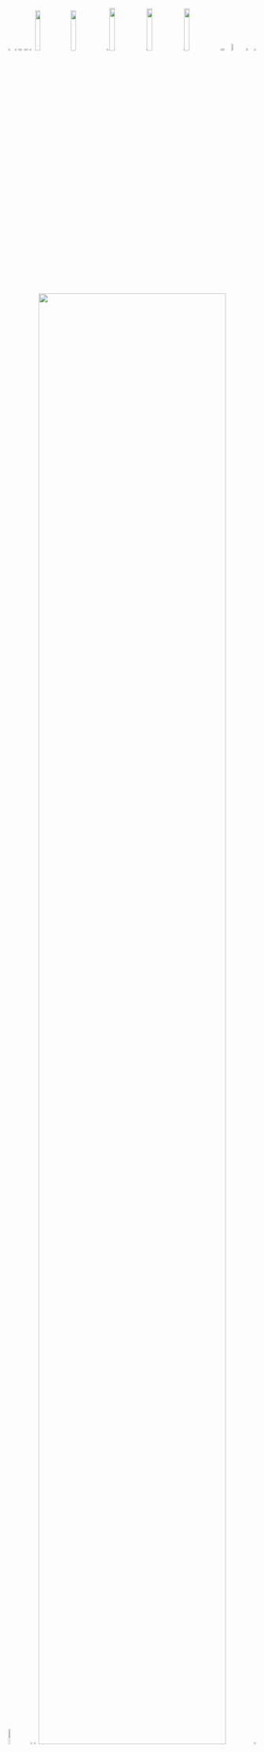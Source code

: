 <picture><source media="(prefers-color-scheme: light)" srcset="https://hayuta14.github.io/main/sd/generated/abb6cc5e1d6ec82b53f5aec53864b66f5336137c9bc8e93fe633f0bcd384b3fdeefd38afd433ff9b12f7ce10311287dd0255a4e37baedb19e35ddee53217684e.png"><source media="(prefers-color-scheme: dark)" srcset="https://hayuta14.github.io/main/sd/generated/8b5341d0e77e5514adcef30b99332f3a3fabb03b8bb9c553dae46defcd458c9fb1d958c491dddbe382a8b253b450c312dfb893242843fc81252323b3d965d70a.png"><img src="https://hayuta14.github.io/main/sd/generated/abb6cc5e1d6ec82b53f5aec53864b66f5336137c9bc8e93fe633f0bcd384b3fdeefd38afd433ff9b12f7ce10311287dd0255a4e37baedb19e35ddee53217684e.png" width="2.4822695035460995%" /></picture><a href="#js-contribution-activity"><picture><source media="(prefers-color-scheme: light)" srcset="https://hayuta14.github.io/main/sd/generated/9549d9d8b237bddd3b3f9bad23c7e3c69e2b1ee6fc394f775d3a73e58cd0591950448b8dc96586c1aba8e2e42742d9b8f7f2c5c155011c6bebd3bfa9780f41d2.png"><source media="(prefers-color-scheme: dark)" srcset="https://hayuta14.github.io/main/sd/generated/f01c57a4b90b3bc464bfd18a9741d43d50f2120d722e49d66e33c5bf2cc7a67aefec4f96af015ea7270455657092f257bf33b682a46e6b30d4c9000a9bff1ad3.png"><img src="https://hayuta14.github.io/main/sd/generated/9549d9d8b237bddd3b3f9bad23c7e3c69e2b1ee6fc394f775d3a73e58cd0591950448b8dc96586c1aba8e2e42742d9b8f7f2c5c155011c6bebd3bfa9780f41d2.png" width="1.4184397163120568%" /></picture></a><picture><source media="(prefers-color-scheme: light)" srcset="https://hayuta14.github.io/main/sd/generated/f06c8a826be4a8d6296c8291cf585a85006330b1d993715ff7a270a4748c842af732d23e0d870f499150f8f96cb81a5b8158f877582d1162c60adf21c011752e.png"><source media="(prefers-color-scheme: dark)" srcset="https://hayuta14.github.io/main/sd/generated/25df61d4e48f96d1395e39814955bd99e1854fb898746458b821e13e3fc6b947200714166666d80414a023c75610b3db0994ab7182df26aa12e328911ab50fde.png"><img src="https://hayuta14.github.io/main/sd/generated/f06c8a826be4a8d6296c8291cf585a85006330b1d993715ff7a270a4748c842af732d23e0d870f499150f8f96cb81a5b8158f877582d1162c60adf21c011752e.png" width="0.9456264775413712%" /></picture><a href="#-the-above-image-is-interactive-try-clicking-on-the-tabs-"><picture><source media="(prefers-color-scheme: light)" srcset="https://hayuta14.github.io/main/sd/generated/c294ed8aefacb4057b66b7d1f7951a2f6a21e75ec14410df21da8a016c4639e772d319f98a5b23148309b971a78dbb271079e81d3c7628138cd5a85ad894f912.png"><source media="(prefers-color-scheme: dark)" srcset="https://hayuta14.github.io/main/sd/generated/9a366619b27f8ffb094098fa8596219161d219707ed67f4609e0ad90851b4d0f554aafa5e61b5f9e15fab6ceae8266e944f7c6558a1eaf6495ea3df4eecc17c6.png"><img src="https://hayuta14.github.io/main/sd/generated/c294ed8aefacb4057b66b7d1f7951a2f6a21e75ec14410df21da8a016c4639e772d319f98a5b23148309b971a78dbb271079e81d3c7628138cd5a85ad894f912.png" width="1.4184397163120568%" /></picture></a><picture><source media="(prefers-color-scheme: light)" srcset="https://hayuta14.github.io/main/sd/generated/f06c8a826be4a8d6296c8291cf585a85006330b1d993715ff7a270a4748c842af732d23e0d870f499150f8f96cb81a5b8158f877582d1162c60adf21c011752e.png"><source media="(prefers-color-scheme: dark)" srcset="https://hayuta14.github.io/main/sd/generated/25df61d4e48f96d1395e39814955bd99e1854fb898746458b821e13e3fc6b947200714166666d80414a023c75610b3db0994ab7182df26aa12e328911ab50fde.png"><img src="https://hayuta14.github.io/main/sd/generated/f06c8a826be4a8d6296c8291cf585a85006330b1d993715ff7a270a4748c842af732d23e0d870f499150f8f96cb81a5b8158f877582d1162c60adf21c011752e.png" width="0.9456264775413712%" /></picture><a href="https://github.com/hayuta14/hayuta14/tree/main"><picture><source media="(prefers-color-scheme: light)" srcset="https://hayuta14.github.io/main/sd/generated/0de2f515233a2c9097c5893417a64578dedef8a834c248dd033db4d74d8dcd081feb4b8a916dbabb3e3618e59c2b5843fcc5094605d34363ac8d109b3958fd22.png"><source media="(prefers-color-scheme: dark)" srcset="https://hayuta14.github.io/main/sd/generated/0dceec8ae7f1c9eb7bddfd74b896362a0224669e290d9c9734e7104c3f6276d69d9f45ae96f6e6035d6cf2a136d55a28a488f891765a4660c4949da12502ec51.png"><img src="https://hayuta14.github.io/main/sd/generated/0de2f515233a2c9097c5893417a64578dedef8a834c248dd033db4d74d8dcd081feb4b8a916dbabb3e3618e59c2b5843fcc5094605d34363ac8d109b3958fd22.png" width="1.4184397163120568%" /></picture></a><picture><source media="(prefers-color-scheme: light)" srcset="https://hayuta14.github.io/main/sd/generated/ea4398040b1d486732f7ff2065ccb4b2561edd09c2d09cdf2e9fad9c520938488a114f0c701863825b1dbf95baf8b2aeb92f8479ac6471656c39dd10e9f16597.png"><source media="(prefers-color-scheme: dark)" srcset="https://hayuta14.github.io/main/sd/generated/78012663ef28b90c1909e7ebcaf8a9bffe6dfe3ae8c1692e77650285e5537a49d6477a8809ee8fa5f251772fab04cc65ad526c0680e4e1b63b8dd0082d141479.png"><img src="https://hayuta14.github.io/main/sd/generated/ea4398040b1d486732f7ff2065ccb4b2561edd09c2d09cdf2e9fad9c520938488a114f0c701863825b1dbf95baf8b2aeb92f8479ac6471656c39dd10e9f16597.png" width="2.2458628841607564%" /></picture><a href="https://github.com/hayuta14"><picture><source media="(prefers-color-scheme: light)" srcset="https://hayuta14.github.io/main/sd/generated/9340d43742fc4536c1913bc4ae4b7a88db9e3a5b35ed9060c11ff5ca0f81870f0d5a1e8079c51fc35248a433b18010863ab09f595821de5bcd32e506744bf4c1.png"><source media="(prefers-color-scheme: dark)" srcset="https://hayuta14.github.io/main/sd/generated/d25086b3938b0918e78a34b9b01d025f7573f1112a63b0261ed7488a556982b7a7fa094928efe09ed43efcdbb45a5504b7e715de33c0819bb6f20ccad4ee7096.png"><img src="https://hayuta14.github.io/main/sd/generated/9340d43742fc4536c1913bc4ae4b7a88db9e3a5b35ed9060c11ff5ca0f81870f0d5a1e8079c51fc35248a433b18010863ab09f595821de5bcd32e506744bf4c1.png" width="14.420803782505912%" /></picture></a><a href="https://www.tiktok.com/@hayuta1412"><picture><source media="(prefers-color-scheme: light)" srcset="https://hayuta14.github.io/main/sd/generated/8ad1071c5ed71eac233dbad58ccfeed344b7f3b1c20c7932b2e38616b0987a7394b4a0718eda8ad176aa38b9b11ec8980ce9ee40bf76d7831daddecd51c35b14.png"><source media="(prefers-color-scheme: dark)" srcset="https://hayuta14.github.io/main/sd/generated/029db2c71faecd06ae7bc3afa2783888c34771fa0fe162d6af13935da4b6611cdd105f2edafca72d02c0b64f4b0d5509531c04b7f69b23d0d1a89b579867a8f0.png"><img src="https://hayuta14.github.io/main/sd/generated/8ad1071c5ed71eac233dbad58ccfeed344b7f3b1c20c7932b2e38616b0987a7394b4a0718eda8ad176aa38b9b11ec8980ce9ee40bf76d7831daddecd51c35b14.png" width="14.420803782505912%" /></picture></a><picture><source media="(prefers-color-scheme: light)" srcset="https://hayuta14.github.io/main/sd/generated/5d5e1caee18ac6d0e11d125ba0b444bb2b0b6da44a9cd43e2495284e4da2d8e5f92f30b225a33ae6717cf0b721e71d88af5975d391ec15b97ef0a0877f6f1dc6.png"><source media="(prefers-color-scheme: dark)" srcset="https://hayuta14.github.io/main/sd/generated/87f3af4dc12eb9c1c0d1efc6c023c02ed3f3a43b29f03226a8ff5a7a78e37acfbe62474dc7314fdf8c033e0094ff5accf922339cd592c7e7d5268246ea8adb60.png"><img src="https://hayuta14.github.io/main/sd/generated/5d5e1caee18ac6d0e11d125ba0b444bb2b0b6da44a9cd43e2495284e4da2d8e5f92f30b225a33ae6717cf0b721e71d88af5975d391ec15b97ef0a0877f6f1dc6.png" width="1.1820330969267139%" /></picture><a href="https://www.instagram.com/hayuta0/"><picture><source media="(prefers-color-scheme: light)" srcset="https://hayuta14.github.io/main/sd/generated/c9300b5b71088eca18d4242e08cdd88fe0e8c6a4046e44c1d4140f5f834d50f17bc52ff50141a03e5f0e6b0f3f7f1d19facffbf25b64293895c4abb752d7fcee.png"><source media="(prefers-color-scheme: dark)" srcset="https://hayuta14.github.io/main/sd/generated/e9ea6ef440b133fa1f11690a225580d8c685cd22520bc0b098e0e8d6bf7b58f5dbec2949a94ddcac04b2137e09ce406ab7506ca9d860a047d20b222d622f2cf8.png"><img src="https://hayuta14.github.io/main/sd/generated/c9300b5b71088eca18d4242e08cdd88fe0e8c6a4046e44c1d4140f5f834d50f17bc52ff50141a03e5f0e6b0f3f7f1d19facffbf25b64293895c4abb752d7fcee.png" width="14.893617021276595%" /></picture></a><picture><source media="(prefers-color-scheme: light)" srcset="https://hayuta14.github.io/main/sd/generated/61f0fac5bf85961cb7a7ccc001c9b76104517716b402122d8c130c9c2a8a52a71c217722d31e8d96c6a0d360b7b0129e1cb9501d0a210ec34591bb4aa9b6ade8.png"><source media="(prefers-color-scheme: dark)" srcset="https://hayuta14.github.io/main/sd/generated/c6c8f7599362a9d397a2bb4e245c044b80f852f5726b4be132d65f05640042c04d61f10eff753dc17e67cef95c06ffd44b6a75a0aec27088235f08bb672b8b66.png"><img src="https://hayuta14.github.io/main/sd/generated/61f0fac5bf85961cb7a7ccc001c9b76104517716b402122d8c130c9c2a8a52a71c217722d31e8d96c6a0d360b7b0129e1cb9501d0a210ec34591bb4aa9b6ade8.png" width="0.2364066193853428%" /></picture><a href="https://x.com/maiducanh1412"><picture><source media="(prefers-color-scheme: light)" srcset="https://hayuta14.github.io/main/sd/generated/736d97cb4744ab8fd76c3129b76ea39ce1a4711f31aed23695280ab47d60194245b0213e43431898e0d358359824e8a5cd9e617bd5734eaffa64468538ec90d1.png"><source media="(prefers-color-scheme: dark)" srcset="https://hayuta14.github.io/main/sd/generated/1963caeff9d70a3f1e8a65e8a4d66c9f5da6cd7ac4bbbe9f9f8b5b81023c41676ed00e511fe9a1fa45c43c3c126a89ad6a9398f97dab725570dc7a3d93cfad97.png"><img src="https://hayuta14.github.io/main/sd/generated/736d97cb4744ab8fd76c3129b76ea39ce1a4711f31aed23695280ab47d60194245b0213e43431898e0d358359824e8a5cd9e617bd5734eaffa64468538ec90d1.png" width="14.775413711583923%" /></picture></a><picture><source media="(prefers-color-scheme: light)" srcset="https://hayuta14.github.io/main/sd/generated/61f0fac5bf85961cb7a7ccc001c9b76104517716b402122d8c130c9c2a8a52a71c217722d31e8d96c6a0d360b7b0129e1cb9501d0a210ec34591bb4aa9b6ade8.png"><source media="(prefers-color-scheme: dark)" srcset="https://hayuta14.github.io/main/sd/generated/c6c8f7599362a9d397a2bb4e245c044b80f852f5726b4be132d65f05640042c04d61f10eff753dc17e67cef95c06ffd44b6a75a0aec27088235f08bb672b8b66.png"><img src="https://hayuta14.github.io/main/sd/generated/61f0fac5bf85961cb7a7ccc001c9b76104517716b402122d8c130c9c2a8a52a71c217722d31e8d96c6a0d360b7b0129e1cb9501d0a210ec34591bb4aa9b6ade8.png" width="0.2364066193853428%" /></picture><a href="https://github.com/hayuta14/hayuta14/tree/main"><picture><source media="(prefers-color-scheme: light)" srcset="https://hayuta14.github.io/main/sd/generated/252c7d40c6fb821be8b39c8b4b0724ea8b33e3e6bfaf7d31ba31eb05b7c2b7f18d05d1a6d18a07720aa6cd686bcad5512162f5d0b0762ea54802d5903541d395.png"><source media="(prefers-color-scheme: dark)" srcset="https://hayuta14.github.io/main/sd/generated/28e1948b38e3f2c31e4dfd5461e52314ae8369211852ef536b4ee310ca1416bc8ab8fe6fc8749318f47ce3d212e9d8eeeccbeff31fe84fd6cb2cef58a589250e.png"><img src="https://hayuta14.github.io/main/sd/generated/252c7d40c6fb821be8b39c8b4b0724ea8b33e3e6bfaf7d31ba31eb05b7c2b7f18d05d1a6d18a07720aa6cd686bcad5512162f5d0b0762ea54802d5903541d395.png" width="14.775413711583923%" /></picture></a><picture><source media="(prefers-color-scheme: light)" srcset="https://hayuta14.github.io/main/sd/generated/23f90f56c4d8a91b7a82678b72314cf110f99ce85126ec301086bb24d99034c55924323011970d306e36fc9e31b7fa2af1939d4ee8ea2ed6a95fbd7d98070021.png"><source media="(prefers-color-scheme: dark)" srcset="https://hayuta14.github.io/main/sd/generated/34b0aee0dca57e795e3ea370dc4fd54a1fee5111943511055c96a3810cf46c04cdcbc8e52ea0484f0d653f66d2067c2210a098fa55e69639ba1edb4022f9888b.png"><img src="https://hayuta14.github.io/main/sd/generated/23f90f56c4d8a91b7a82678b72314cf110f99ce85126ec301086bb24d99034c55924323011970d306e36fc9e31b7fa2af1939d4ee8ea2ed6a95fbd7d98070021.png" width="0.7092198581560284%" /></picture><a href="https://github.com/hayuta14/hayuta14/issues/new"><picture><source media="(prefers-color-scheme: light)" srcset="https://hayuta14.github.io/main/sd/generated/be84d73bdf999ce6d90c19418e6ec90093c0c87ddb10ef21a1bf1d1cd936ef5c9c200c74cd563e54e3be24e21374d27e1fe43660b9e8e106a899510f4634ad17.png"><source media="(prefers-color-scheme: dark)" srcset="https://hayuta14.github.io/main/sd/generated/741a9d5614908f3b84f46fa661819d60169b986420aa37441684332656dfb531b770fb7d13c95ec78a9f7c178888e670739a9f86a848229e0f925bc93dcdb048.png"><img src="https://hayuta14.github.io/main/sd/generated/be84d73bdf999ce6d90c19418e6ec90093c0c87ddb10ef21a1bf1d1cd936ef5c9c200c74cd563e54e3be24e21374d27e1fe43660b9e8e106a899510f4634ad17.png" width="3.546099290780142%" /></picture></a><picture><source media="(prefers-color-scheme: light)" srcset="https://hayuta14.github.io/main/sd/generated/bf7c083066cb3422541e8e3cd3ab6be2e501488f0068e0e24f52cd424d7bea90c15f80b4b65deb1953b9e39293550fed36773f5aa3db417b7b7f4a6655560450.png"><source media="(prefers-color-scheme: dark)" srcset="https://hayuta14.github.io/main/sd/generated/e3294606465429e4fc65849fad0b18ebec51cfef22f1668393610a5823bd494a3ff9a933869d57517f8ef88fa0b12d9f5a9c15d28845c95acf600ed734333cd0.png"><img src="https://hayuta14.github.io/main/sd/generated/bf7c083066cb3422541e8e3cd3ab6be2e501488f0068e0e24f52cd424d7bea90c15f80b4b65deb1953b9e39293550fed36773f5aa3db417b7b7f4a6655560450.png" width="5.91016548463357%" /></picture><a href="https://github.com/hayuta14/hayuta14/tree/main/generator"><picture><source media="(prefers-color-scheme: light)" srcset="https://hayuta14.github.io/main/sd/generated/689eaa4e56582e1814393d3dfcfab123b5cae31c300782c2e0b32c465fe80b9623c6d2c78fd7d41b3d8de5ed116c52954bd217232836289277042e72de7d3089.png"><source media="(prefers-color-scheme: dark)" srcset="https://hayuta14.github.io/main/sd/generated/59716652beb2e2678cbda593c325efa1d706c1ffc3a9d667d90efe5d10ea6fa65fa02f5f94633a7e8e3846e6c21bec28a773725afe5f693358d654a9c857ce1a.png"><img src="https://hayuta14.github.io/main/sd/generated/689eaa4e56582e1814393d3dfcfab123b5cae31c300782c2e0b32c465fe80b9623c6d2c78fd7d41b3d8de5ed116c52954bd217232836289277042e72de7d3089.png" width="3.309692671394799%" /></picture></a><picture><source media="(prefers-color-scheme: light)" srcset="https://hayuta14.github.io/main/sd/generated/67d28bd8b84409ea77e6871e6cdb404c2d2a2b71efcb7212167f31ba786e56f27a134a96620135db5261a08b1e414ca6b6315fd41bb41aae95f6ef2abc06cb82.png"><source media="(prefers-color-scheme: dark)" srcset="https://hayuta14.github.io/main/sd/generated/0902c2549074c7e84cf0b83c66c303abfdbfabe5a6fd7af43253ab91692653e55e148a37e6ae30901b27d264cb3bf2255065741a0761d6bef851d174c27da539.png"><img src="https://hayuta14.github.io/main/sd/generated/67d28bd8b84409ea77e6871e6cdb404c2d2a2b71efcb7212167f31ba786e56f27a134a96620135db5261a08b1e414ca6b6315fd41bb41aae95f6ef2abc06cb82.png" width="0.7092198581560284%" /></picture><picture><source media="(prefers-color-scheme: light)" srcset="https://hayuta14.github.io/main/sd/generated/b20e3b9550b287170be295868f65edac3d4189eae1578aba49d5cab2a69097daf6c5ddf66f8c5300f420b6a3c2f98febbe30091fe23d21e295d0dd825062a45b.png"><source media="(prefers-color-scheme: dark)" srcset="https://hayuta14.github.io/main/sd/generated/951c23cedcdac652c033f5d83bccd056ddb455ae3eecc83f0dd7cf74ef57fd52118ea547dd372d978f340501d63fb6e3d8867ce9ed0104a9e909ded712ed495c.png"><img src="https://hayuta14.github.io/main/sd/generated/b20e3b9550b287170be295868f65edac3d4189eae1578aba49d5cab2a69097daf6c5ddf66f8c5300f420b6a3c2f98febbe30091fe23d21e295d0dd825062a45b.png" width="8.865248226950355%" /></picture><a href="https://github.com/hayuta14"><picture><source media="(prefers-color-scheme: light)" srcset="https://hayuta14.github.io/main/sd/generated/50c5eef86ec2a36fecb6598cb69fdc034922eed4d98c1d372da428236f04ba6cabfc39d943da478e0657f3598d0eda0ae886a68c8fb99df2f30238fa5bff365e.png"><source media="(prefers-color-scheme: dark)" srcset="https://hayuta14.github.io/main/sd/generated/454d132890019fedb86fcddc6cd71757469c549d9e07715a1ff1c92d17663a69bbd1301d82641f735149b9e10ba4cb9c424fa1b0edec8ac5b71e8a3d1ceb86c4.png"><img src="https://hayuta14.github.io/main/sd/generated/50c5eef86ec2a36fecb6598cb69fdc034922eed4d98c1d372da428236f04ba6cabfc39d943da478e0657f3598d0eda0ae886a68c8fb99df2f30238fa5bff365e.png" width="1.5366430260047281%" /></picture></a><picture><source media="(prefers-color-scheme: light)" srcset="https://hayuta14.github.io/main/sd/generated/b85fb7049a6821fc8915369385a39e8a426a6c17ec6eaac2ce098d829d0ae97ac0e5744b5cc678a3d2dfe65107c88d02863fccfbe3500afd771ecc6e9c200bf8.png"><source media="(prefers-color-scheme: dark)" srcset="https://hayuta14.github.io/main/sd/generated/65ed923b5e17022ebdb72fb00f4e556424c84f3ede501d8b8006dbc34ac6253bded2c152c9e547faf36f4ec6d514a925598b7345c4e773bf85b29d451a0e6342.png"><img src="https://hayuta14.github.io/main/sd/generated/b85fb7049a6821fc8915369385a39e8a426a6c17ec6eaac2ce098d829d0ae97ac0e5744b5cc678a3d2dfe65107c88d02863fccfbe3500afd771ecc6e9c200bf8.png" width="1.8912529550827424%" /></picture><a href="https://github.com/hayuta14"><picture><source media="(prefers-color-scheme: light)" srcset="https://hayuta14.github.io/main/sd/generated/15fd660c2ceba3607d39724bb8ee47f28cb036a5e98af18bf0f3ac012dc8a4a7cb74612a253f72b65f4f19c1a73c21817bf6896419a5cd5bc3a8a0ee44a99ed3.png"><source media="(prefers-color-scheme: dark)" srcset="https://hayuta14.github.io/main/sd/generated/5f933e0f07173e86a9deb6286ab5b692646f76948dcbaa0f8b1bf91f5ca08bb15c520e2f88955acce64d1509bb9cf1ac5401551dfd4b7f664736ae7aee205cc2.png"><img src="https://hayuta14.github.io/main/sd/generated/15fd660c2ceba3607d39724bb8ee47f28cb036a5e98af18bf0f3ac012dc8a4a7cb74612a253f72b65f4f19c1a73c21817bf6896419a5cd5bc3a8a0ee44a99ed3.png" width="86.99763593380615%" /></picture></a><picture><source media="(prefers-color-scheme: light)" srcset="https://hayuta14.github.io/main/sd/generated/40204f0bb3f056cd387712574833e372ec284b4c37e97caec0d813d9aa4d1beeb34b21da98920c2c9569423e31f5f24c89c17cacf2cec5b7f36961bb069e1c96.png"><source media="(prefers-color-scheme: dark)" srcset="https://hayuta14.github.io/main/sd/generated/7744272c840db90c80e96a1bb14f5b23240d3301315b7f62ff32acda74c1793a5224f78ff716294cd5407fc152bc4b98b7365f3166f55a0523005eedaed0cb74.png"><img src="https://hayuta14.github.io/main/sd/generated/40204f0bb3f056cd387712574833e372ec284b4c37e97caec0d813d9aa4d1beeb34b21da98920c2c9569423e31f5f24c89c17cacf2cec5b7f36961bb069e1c96.png" width="0.7092198581560284%" /></picture><picture><source media="(prefers-color-scheme: light)" srcset="https://hayuta14.github.io/main/sd/generated/06bdba080769f31a2ca56c77fd94cc5d724903387b1a1537c63e07515a495794f24c5189452ffc04ebcfe94c05dac8f67cfe3d9d7b4ad3bae92a44154c712f61.png"><source media="(prefers-color-scheme: dark)" srcset="https://hayuta14.github.io/main/sd/generated/8d4d662f4b4d87824a302c1583e6f492c42a613d74fa9971969956b88efa09d98705202b5f9f6bf84768323a88d06f4c549d7b98a068589eb50416135d01beb6.png"><img src="https://hayuta14.github.io/main/sd/generated/06bdba080769f31a2ca56c77fd94cc5d724903387b1a1537c63e07515a495794f24c5189452ffc04ebcfe94c05dac8f67cfe3d9d7b4ad3bae92a44154c712f61.png" width="100%" /></picture><picture><source media="(prefers-color-scheme: light)" srcset="https://hayuta14.github.io/main/sd/generated/351903b727a772b56f04b8da981a323bd1d5147219c9be8582fc99b1a319ffce02c2699e63ccb1713e56312a369775cedef245571b185142cabd23c5009e56ae.png"><source media="(prefers-color-scheme: dark)" srcset="https://hayuta14.github.io/main/sd/generated/aece4e23e3e2d06c5b409c7f98572d9d6260907f03ef78f7a6573eacfb7c1171f37a684895b0927723f3b1cbf1a2e0695802c0c58af7d376b96b2f64905b4063.png"><img src="https://hayuta14.github.io/main/sd/generated/351903b727a772b56f04b8da981a323bd1d5147219c9be8582fc99b1a319ffce02c2699e63ccb1713e56312a369775cedef245571b185142cabd23c5009e56ae.png" width="20.44917257683215%" /></picture><a href="https://linkedin.com"><picture><source media="(prefers-color-scheme: light)" srcset="https://hayuta14.github.io/main/sd/generated/b53269e8f753479f99bcfd6ebc89e2008907fe95f497c32cf47111ed22b842a1cee93e31eb40af029a4356d600fe68ebe9526e75c203713d5d39e36ad9e5daa8.png"><source media="(prefers-color-scheme: dark)" srcset="https://hayuta14.github.io/main/sd/generated/6b8bc6db72a170f34d1ded285ec91f07970e9e5755e77b7c5aeda9db1cc7cefd527098de72050db1325c19ef0909596e327d61a77e782a0bee05bfe2a4b2183c.png"><img src="https://hayuta14.github.io/main/sd/generated/b53269e8f753479f99bcfd6ebc89e2008907fe95f497c32cf47111ed22b842a1cee93e31eb40af029a4356d600fe68ebe9526e75c203713d5d39e36ad9e5daa8.png" width="15.839243498817968%" /></picture></a><picture><source media="(prefers-color-scheme: light)" srcset="https://hayuta14.github.io/main/sd/generated/08a4377e312b23ab1d02992ebc4bacec5072b173f2e00bddd7301607aa7c5e55e003077efa8dbb2b9473216bd690fe6adf7e1c1cc98d1e2aa56f3eb17a0239d0.png"><source media="(prefers-color-scheme: dark)" srcset="https://hayuta14.github.io/main/sd/generated/9dbb4a0d4f0a054be2191d663d0d8bdcb979071dae07d744e697e1fb977815b272d0c7e459626af984c8945f249553d533cb6fa52dc00dd3fec2974669288757.png"><img src="https://hayuta14.github.io/main/sd/generated/08a4377e312b23ab1d02992ebc4bacec5072b173f2e00bddd7301607aa7c5e55e003077efa8dbb2b9473216bd690fe6adf7e1c1cc98d1e2aa56f3eb17a0239d0.png" width="6.8557919621749415%" /></picture><a href="https://github.com/hayuta14"><picture><source media="(prefers-color-scheme: light)" srcset="https://hayuta14.github.io/main/sd/generated/985f845df418e88ece7f84a91a30b80b98b982c6450bfc5458e6e4004ea719e453b7c9b53f4ccc4a2a30851548b9572b81f5da660aea3bd325c7047608b0b004.png"><source media="(prefers-color-scheme: dark)" srcset="https://hayuta14.github.io/main/sd/generated/48c71a6f57c384ce6e3d58de62f5590dcfa28ff8244b139da43f6e902ed23a919ea911d590e7a14c9a8cdea613c3b83c497470184c0af7d53995c0a6c43fef01.png"><img src="https://hayuta14.github.io/main/sd/generated/985f845df418e88ece7f84a91a30b80b98b982c6450bfc5458e6e4004ea719e453b7c9b53f4ccc4a2a30851548b9572b81f5da660aea3bd325c7047608b0b004.png" width="13.59338061465721%" /></picture></a><picture><source media="(prefers-color-scheme: light)" srcset="https://hayuta14.github.io/main/sd/generated/3a40ac5cc534f146a0fff87e50797e0708fec2a771729bd9905b6a870de7322fc4fea5c79a58921615df31442febfae81357ac4967783c1b8960d73136a96a35.png"><source media="(prefers-color-scheme: dark)" srcset="https://hayuta14.github.io/main/sd/generated/9906ce3a8598347b3c3310b8f8ad23e3a1bcbb13d1a724c1885a9c4cf07925436643cdef13bf2063e8a415926cf9bea0fa8b9be27a4971d20eab6fdb651ed7a0.png"><img src="https://hayuta14.github.io/main/sd/generated/3a40ac5cc534f146a0fff87e50797e0708fec2a771729bd9905b6a870de7322fc4fea5c79a58921615df31442febfae81357ac4967783c1b8960d73136a96a35.png" width="6.8557919621749415%" /></picture><a href="https://github.com/hayuta14"><picture><source media="(prefers-color-scheme: light)" srcset="https://hayuta14.github.io/main/sd/generated/f3deff97e3acbb66ab3a9c957afdf392d1ae91efa272aed6e73223a64ea2d42b3aa8bd4df816dc9b6c4fd225ba3b90e0dc96d6992d69de65cc5a325bb6ae32b1.png"><source media="(prefers-color-scheme: dark)" srcset="https://hayuta14.github.io/main/sd/generated/73bcd6f9fc767237d55582f6442849165086ea367f0a3fdda73b1984f731992234bfc2498c074de004d122ec4df25a4ffb7dc0cc6cbe814b814d8d78205aed34.png"><img src="https://hayuta14.github.io/main/sd/generated/f3deff97e3acbb66ab3a9c957afdf392d1ae91efa272aed6e73223a64ea2d42b3aa8bd4df816dc9b6c4fd225ba3b90e0dc96d6992d69de65cc5a325bb6ae32b1.png" width="15.839243498817968%" /></picture></a><picture><source media="(prefers-color-scheme: light)" srcset="https://hayuta14.github.io/main/sd/generated/cc4e3b61cf2aeb0cd17d1eb34566b6d9370f784711166bce27982007566e8391375319b7689b7de947c98c8c46419ef75fa881bddc073f5fab5662c4b934931a.png"><source media="(prefers-color-scheme: dark)" srcset="https://hayuta14.github.io/main/sd/generated/e3e6eca3aef1661f7ed2a6bc7dd413ce18b461e03c27590b8494d6b45c73eaff51168145f51c6cb8cb9356e1d117046ce5fa3e9afa0cee6ab266872cb92926ab.png"><img src="https://hayuta14.github.io/main/sd/generated/cc4e3b61cf2aeb0cd17d1eb34566b6d9370f784711166bce27982007566e8391375319b7689b7de947c98c8c46419ef75fa881bddc073f5fab5662c4b934931a.png" width="20.56737588652482%" /></picture><picture><source media="(prefers-color-scheme: light)" srcset="https://hayuta14.github.io/main/sd/generated/050426f473872004101a5f05e4959568c43a92b2b59c12474f28b777478a5c11916dd5391e73151d870410bde6e25f8874802c1ac4ed8fcfb3da49ac7c05439d.png"><source media="(prefers-color-scheme: dark)" srcset="https://hayuta14.github.io/main/sd/generated/cd165813266c21326b5c02f4607a75f526737d5ff37b595dfe4e43e76cc00e33f07ef1da6bd8956d374405fd8b2511bada454a3639360409c69f65feb4a7b106.png"><img src="https://hayuta14.github.io/main/sd/generated/050426f473872004101a5f05e4959568c43a92b2b59c12474f28b777478a5c11916dd5391e73151d870410bde6e25f8874802c1ac4ed8fcfb3da49ac7c05439d.png" width="16.78486997635934%" /></picture><a href="https://github.com/hayuta14/hayuta14/blob/main/README.md#hayuta14"><picture><source media="(prefers-color-scheme: light)" srcset="https://hayuta14.github.io/main/sd/generated/b4a6f19824e6b39214c892c43dc846b6eada82cd95eaacb71853f25ca06f88f84c3b6a6ca2fb4f890d976a6cede70c3129621b3f07233f2f953230f5d2c08d21.png"><source media="(prefers-color-scheme: dark)" srcset="https://hayuta14.github.io/main/sd/generated/f31e96cee35a57dce86e7e9637e08d74ca91bf2b81dc4f69de2f32a22359b8bdc496ab9e97f5f418df7fa5726072c48a503ae3a7f50bfb310effb2545f48bd26.png"><img src="https://hayuta14.github.io/main/sd/generated/b4a6f19824e6b39214c892c43dc846b6eada82cd95eaacb71853f25ca06f88f84c3b6a6ca2fb4f890d976a6cede70c3129621b3f07233f2f953230f5d2c08d21.png" width="43.61702127659575%" /></picture></a><picture><source media="(prefers-color-scheme: light)" srcset="https://hayuta14.github.io/main/sd/generated/a9d1ca2e37092ac39b502f5b510df531c3542c2026d7d8da5672bb6b7e27714d8e8fe9f1e2c2e43e8910ba4322645614a4b11a1b330a628ddce6f8dc73e0d838.png"><source media="(prefers-color-scheme: dark)" srcset="https://hayuta14.github.io/main/sd/generated/1a41c4ad94136f83938bf5411071bb3a7d440e1f057d067f2d8091400d4e42c14f93d0e4ecfc1e7f2414130801d785c957abebb6e7b2e23272bc0f5c97c2f30d.png"><img src="https://hayuta14.github.io/main/sd/generated/a9d1ca2e37092ac39b502f5b510df531c3542c2026d7d8da5672bb6b7e27714d8e8fe9f1e2c2e43e8910ba4322645614a4b11a1b330a628ddce6f8dc73e0d838.png" width="3.4278959810874707%" /></picture><a href="https://www.tiktok.com/@leonsilicon/video/7350626104736025862"><picture><source media="(prefers-color-scheme: light)" srcset="https://hayuta14.github.io/main/sd/generated/00aa8cbb85adbfd56206713e3fc3afc1ac63ea1b2b19c8f060204a8180f63e2bebd240e7feafb98657122f316e8d3a0a653a2bf7fac0e1c1c11b7a97ee0fda11.png"><source media="(prefers-color-scheme: dark)" srcset="https://hayuta14.github.io/main/sd/generated/501b1d0e672a27469a57c8b6242314f7aa4e0031ef0d5c1e4c49f82be2e899bd32eca531937be362fa84c9342e83ade6e1392b3d462a2d1ad02d14792a2ffd4e.png"><img src="https://hayuta14.github.io/main/sd/generated/00aa8cbb85adbfd56206713e3fc3afc1ac63ea1b2b19c8f060204a8180f63e2bebd240e7feafb98657122f316e8d3a0a653a2bf7fac0e1c1c11b7a97ee0fda11.png" width="19.38534278959811%" /></picture></a><picture><source media="(prefers-color-scheme: light)" srcset="https://hayuta14.github.io/main/sd/generated/1ef88b49bc5350269511e5826ba5120718f82762ca053ad4bd3382adc01a4dfe4f3dc93b1b18a7986fa3504c0d12610574aff330af1d45b8da202324a63e15df.png"><source media="(prefers-color-scheme: dark)" srcset="https://hayuta14.github.io/main/sd/generated/cd165813266c21326b5c02f4607a75f526737d5ff37b595dfe4e43e76cc00e33f07ef1da6bd8956d374405fd8b2511bada454a3639360409c69f65feb4a7b106.png"><img src="https://hayuta14.github.io/main/sd/generated/1ef88b49bc5350269511e5826ba5120718f82762ca053ad4bd3382adc01a4dfe4f3dc93b1b18a7986fa3504c0d12610574aff330af1d45b8da202324a63e15df.png" width="16.78486997635934%" /></picture><picture><source media="(prefers-color-scheme: light)" srcset="https://hayuta14.github.io/main/sd/generated/b3b42481b1b860d92094aca2908afb03bac6e04d88d08e8b4475f49cec9db7d67ea9a6c3f54ae4b6fb0923cac9016bfedd77d1c19281735da81e5fed8a36d302.png"><source media="(prefers-color-scheme: dark)" srcset="https://hayuta14.github.io/main/sd/generated/6ec326d9c818a35611dedb957cab262d5b292ba94811aa1d20b869f2510ad0f6a998fc6ab3a7c0d21821dc0dfb2515ae415ba96efc31a51896468a4d37d9f0fb.png"><img src="https://hayuta14.github.io/main/sd/generated/b3b42481b1b860d92094aca2908afb03bac6e04d88d08e8b4475f49cec9db7d67ea9a6c3f54ae4b6fb0923cac9016bfedd77d1c19281735da81e5fed8a36d302.png" width="16.78486997635934%" /></picture><a href="https://github.com/hayuta14/hayuta14/blob/main/README.md#hayuta14"><picture><source media="(prefers-color-scheme: light)" srcset="https://hayuta14.github.io/main/sd/generated/readme-light.cfe44a858a19a26266fcf3ccefb37769a95765ada32cde277d7bdcd2ff439a096840815d7e71d9d397eae8898e978d44ccb8770faef4be645007af505a78cff8.png"><source media="(prefers-color-scheme: dark)" srcset="https://hayuta14.github.io/main/sd/generated/readme-dark.216f2abaed2befa98e5991b26131c4e6f39b72e4a7add962acb6242fc0a58f8aac0f01171c91c8c743f1c19281ff56fdc12dda9ffaa011247662cec2ceda4663.png"><img src="https://hayuta14.github.io/main/sd/generated/readme-light.cfe44a858a19a26266fcf3ccefb37769a95765ada32cde277d7bdcd2ff439a096840815d7e71d9d397eae8898e978d44ccb8770faef4be645007af505a78cff8.png" width="43.61702127659575%" /></picture></a><picture><source media="(prefers-color-scheme: light)" srcset="https://hayuta14.github.io/main/sd/generated/9e9ba37072ca21630e337f7399d557a1402540c540905b93b405735777af4e13f95ea7cbf151ef0a38fe150d6f469d3de11917b6cf72b795d257c5e6f22e1ea4.png"><source media="(prefers-color-scheme: dark)" srcset="https://hayuta14.github.io/main/sd/generated/39822fde2b2347e7db7affdaa9c059284581bc6eee1fbae669659ac91fe92b15774382b295bf0819664c4ce783372e083f0bb85b254f619021b24af35140db4d.png"><img src="https://hayuta14.github.io/main/sd/generated/9e9ba37072ca21630e337f7399d557a1402540c540905b93b405735777af4e13f95ea7cbf151ef0a38fe150d6f469d3de11917b6cf72b795d257c5e6f22e1ea4.png" width="3.4278959810874707%" /></picture><a href="https://www.tiktok.com/@leonsilicon/video/7350626104736025862"><picture><source media="(prefers-color-scheme: light)" srcset="https://hayuta14.github.io/main/sd/generated/72935f8a98d569654aaf179087c0cc6103c229e69b59f24e185d116332c5e8a6f3bfd5fbc1414975c1c534009568158146aa13444a7c43a5fe2df61ff310a06d.png"><source media="(prefers-color-scheme: dark)" srcset="https://hayuta14.github.io/main/sd/generated/1eb01c5b91da4bbd3b3386f26769b874b1b376dbeb3e2d5dc14949f96fc94cc434b6586c1d2b40e5a9fd8e8d7b3ecf2ec88401e40fc4f8200bd8d754a3583379.png"><img src="https://hayuta14.github.io/main/sd/generated/72935f8a98d569654aaf179087c0cc6103c229e69b59f24e185d116332c5e8a6f3bfd5fbc1414975c1c534009568158146aa13444a7c43a5fe2df61ff310a06d.png" width="19.38534278959811%" /></picture></a><picture><source media="(prefers-color-scheme: light)" srcset="https://hayuta14.github.io/main/sd/generated/b3b42481b1b860d92094aca2908afb03bac6e04d88d08e8b4475f49cec9db7d67ea9a6c3f54ae4b6fb0923cac9016bfedd77d1c19281735da81e5fed8a36d302.png"><source media="(prefers-color-scheme: dark)" srcset="https://hayuta14.github.io/main/sd/generated/6ec326d9c818a35611dedb957cab262d5b292ba94811aa1d20b869f2510ad0f6a998fc6ab3a7c0d21821dc0dfb2515ae415ba96efc31a51896468a4d37d9f0fb.png"><img src="https://hayuta14.github.io/main/sd/generated/b3b42481b1b860d92094aca2908afb03bac6e04d88d08e8b4475f49cec9db7d67ea9a6c3f54ae4b6fb0923cac9016bfedd77d1c19281735da81e5fed8a36d302.png" width="16.78486997635934%" /></picture><picture><source media="(prefers-color-scheme: light)" srcset="https://hayuta14.github.io/main/sd/generated/78d10e9d4730eb0f98d542287969b652c62ccb82c8f8a77657cb63e9679940317d7dc8c7fd5f055a38e341e7cd29ab36e73ef5110ca43228781058a16571c15d.png"><source media="(prefers-color-scheme: dark)" srcset="https://hayuta14.github.io/main/sd/generated/c23be76c6a1fab0d4803719da9042ba3ecbbbd3ad77a7fa1b5e509fba51c93faf1a7cc62ade1f59af6962d512f7f9559b38af4bbaa9ad560c41e67bacf28f570.png"><img src="https://hayuta14.github.io/main/sd/generated/78d10e9d4730eb0f98d542287969b652c62ccb82c8f8a77657cb63e9679940317d7dc8c7fd5f055a38e341e7cd29ab36e73ef5110ca43228781058a16571c15d.png" width="35.1063829787234%" /></picture><a href="https://github.com/hayuta14"><picture><source media="(prefers-color-scheme: light)" srcset="https://hayuta14.github.io/main/sd/generated/5d697f3cc1ea83c6ecbb233aea8ea41b0bb25bb00d52548db58d0c7eeec822b6ab3a79a238b1770a7c93c495771b346a65b290d8ca6b77e95ccfea9c84be9ea2.png"><source media="(prefers-color-scheme: dark)" srcset="https://hayuta14.github.io/main/sd/generated/04c11598d046f1fe4f27fde9158ffd994b08005a87800f6598e367687e5b8519ff4e6d48c2742a00170086a211271ee0e918b27f880eeec034e9e86b8f672e4d.png"><img src="https://hayuta14.github.io/main/sd/generated/5d697f3cc1ea83c6ecbb233aea8ea41b0bb25bb00d52548db58d0c7eeec822b6ab3a79a238b1770a7c93c495771b346a65b290d8ca6b77e95ccfea9c84be9ea2.png" width="4.846335697399527%" /></picture></a><a href="https://github.com/hayuta14/hayuta14/issues/new"><picture><source media="(prefers-color-scheme: light)" srcset="https://hayuta14.github.io/main/sd/generated/ec622ee81740a241b690ff00ab589a6e4dcf3b17fb256115466b8d42109d37549081978d6ccd89a759632ef1929a4f2569dbbe61fb0a25d9987c52f365ec1382.png"><source media="(prefers-color-scheme: dark)" srcset="https://hayuta14.github.io/main/sd/generated/4969ea3f9d5dcf7f7e82d8661c41d59386a78109ffd0c5d28492409f2161557826dd2e2f13ede24dde80a2551b01c4d7273a7fe3caa6221b62b4ad15658332cd.png"><img src="https://hayuta14.github.io/main/sd/generated/ec622ee81740a241b690ff00ab589a6e4dcf3b17fb256115466b8d42109d37549081978d6ccd89a759632ef1929a4f2569dbbe61fb0a25d9987c52f365ec1382.png" width="5.08274231678487%" /></picture></a><a href="https://github.com/hayuta14"><picture><source media="(prefers-color-scheme: light)" srcset="https://hayuta14.github.io/main/sd/generated/d5be35058861734c7e260b4ee395027cb9ade638117120d29411980cda0362e3d83743447726ec4b4ae851c819ab171b259467040db47de22a889ecbfdeeb471.png"><source media="(prefers-color-scheme: dark)" srcset="https://hayuta14.github.io/main/sd/generated/e6c6e09325beaafdc66a920627b64ccab849d5df8d8b2a38b7675b7d97afcf682f03b1c879218c7f08a2d6579b6315ceaf10a381bccf6bd3e95205b6d80a5695.png"><img src="https://hayuta14.github.io/main/sd/generated/d5be35058861734c7e260b4ee395027cb9ade638117120d29411980cda0362e3d83743447726ec4b4ae851c819ab171b259467040db47de22a889ecbfdeeb471.png" width="4.609929078014184%" /></picture></a><picture><source media="(prefers-color-scheme: light)" srcset="https://hayuta14.github.io/main/sd/generated/c3c2dfa9818b2e9eb91bcb89ac952e900ef4ef16958faabe244a2c55c352f9145c791642a7a2dcbea5ff156107ec09c4711ed62b72fe9cdaa852353ded50aca4.png"><source media="(prefers-color-scheme: dark)" srcset="https://hayuta14.github.io/main/sd/generated/38b176cdc41d25fb797f6efd865b9ac57d6e491376cce57bb4ea5a93132337deeffe8518e9619938eaa1c239d3c7ac3703f6e0639ce8f2a0a18fc4330a847b33.png"><img src="https://hayuta14.github.io/main/sd/generated/c3c2dfa9818b2e9eb91bcb89ac952e900ef4ef16958faabe244a2c55c352f9145c791642a7a2dcbea5ff156107ec09c4711ed62b72fe9cdaa852353ded50aca4.png" width="0.7092198581560284%" /></picture><a href="https://github.com/hayuta14"><picture><source media="(prefers-color-scheme: light)" srcset="https://hayuta14.github.io/main/sd/generated/ca13df8f96a1f313c1ab51ec7d52af0d95ad547e20386647a8b19474835fcbd0ffd33333b26d78b6b568ebbca283b672e6deb48dd1fed027cbf44defc9974049.png"><source media="(prefers-color-scheme: dark)" srcset="https://hayuta14.github.io/main/sd/generated/b368ece5b1b7387880a3327a3b8f9f020608f57b1bcc66746caf57b9ddf79569c05ebc7fb9e9615e2ff186cea1b6bebf8cdaace2f02d602e15049798851bb223.png"><img src="https://hayuta14.github.io/main/sd/generated/ca13df8f96a1f313c1ab51ec7d52af0d95ad547e20386647a8b19474835fcbd0ffd33333b26d78b6b568ebbca283b672e6deb48dd1fed027cbf44defc9974049.png" width="4.609929078014184%" /></picture></a><a href="https://github.com/hayuta14"><picture><source media="(prefers-color-scheme: light)" srcset="https://hayuta14.github.io/main/sd/generated/bb67afaa3e00028d2fec7845a068e423289df224520e1b4302d000733966f1ab6cd87384d0c7317f5efd8e66a8725420ea1d94b8555d628e51add79bc8a284c1.png"><source media="(prefers-color-scheme: dark)" srcset="https://hayuta14.github.io/main/sd/generated/fd6ca18038840d685050b03442875339b1c8dfda4f8515da97a2686027d1e8dcfa8fd8ee57c5673b5ad82c74d18414e072c7e7522245c9b9ee0f84132e92840f.png"><img src="https://hayuta14.github.io/main/sd/generated/bb67afaa3e00028d2fec7845a068e423289df224520e1b4302d000733966f1ab6cd87384d0c7317f5efd8e66a8725420ea1d94b8555d628e51add79bc8a284c1.png" width="4.964539007092199%" /></picture></a><a href="https://github.com/hayuta14"><picture><source media="(prefers-color-scheme: light)" srcset="https://hayuta14.github.io/main/sd/generated/a1153cbaa93fb0484d1b05e80b93fdebb83c9d76cb9dff97a1e322b2b3f00c6f0a741cc2bd45d143566af46f3869466b1129a3ff02cf2224920ee267cf1633b9.png"><source media="(prefers-color-scheme: dark)" srcset="https://hayuta14.github.io/main/sd/generated/9a492227fbef86800227e60c9f229504a0e4e7e5ccbdc19c7698f7130229f0034b98d6e9c75d2fdb08620df2b6daf3a656bf500fca92fa7f3907e74c6a488e35.png"><img src="https://hayuta14.github.io/main/sd/generated/a1153cbaa93fb0484d1b05e80b93fdebb83c9d76cb9dff97a1e322b2b3f00c6f0a741cc2bd45d143566af46f3869466b1129a3ff02cf2224920ee267cf1633b9.png" width="4.964539007092199%" /></picture></a><a href="https://www.tiktok.com/@leonsilicon/video/7350626104736025862"><picture><source media="(prefers-color-scheme: light)" srcset="https://hayuta14.github.io/main/sd/generated/5fcfebdbf161107b4c7db8641e040a77f10ca3f1afbb55cb693f6262ada56fc76fb98aa3d376b94602354a48cf981d477a0588117c2fc406a472ecef28b9163d.png"><source media="(prefers-color-scheme: dark)" srcset="https://hayuta14.github.io/main/sd/generated/672e1b745897ec137d545b8e457ebf964296624fbffdca26ba8089557d149b79a0c34bbdb45c9ff2cd5e8d0ec54ff453d23dd0ddfc4809c67348fedd3cc48679.png"><img src="https://hayuta14.github.io/main/sd/generated/5fcfebdbf161107b4c7db8641e040a77f10ca3f1afbb55cb693f6262ada56fc76fb98aa3d376b94602354a48cf981d477a0588117c2fc406a472ecef28b9163d.png" width="18.321513002364064%" /></picture></a><picture><source media="(prefers-color-scheme: light)" srcset="https://hayuta14.github.io/main/sd/generated/d90cc104f71a5efb51bc70306b67a6416f35e7f40f0feadf216b54b903439879b5ec586c1e4d83a0b7582faceaf4b0c8adb7ab171479cab3cf81a88bd95cbaf9.png"><source media="(prefers-color-scheme: dark)" srcset="https://hayuta14.github.io/main/sd/generated/1f6c8a826ee56601dbfd3d2a5bc7d16b692b43004fdb5becd5923832c74228c2cccbe8167ae83f77b2137293857872253d12d6f7ce8daac014fbf4190f788e54.png"><img src="https://hayuta14.github.io/main/sd/generated/d90cc104f71a5efb51bc70306b67a6416f35e7f40f0feadf216b54b903439879b5ec586c1e4d83a0b7582faceaf4b0c8adb7ab171479cab3cf81a88bd95cbaf9.png" width="16.78486997635934%" /></picture>
###### 👆 The above image is interactive! Try clicking on the tabs :)
